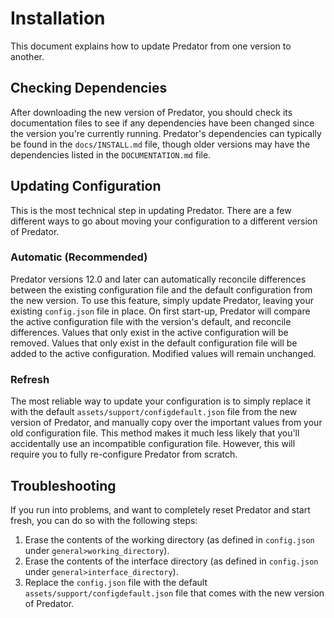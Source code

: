 # Installation

This document explains how to update Predator from one version to another.


## Checking Dependencies

After downloading the new version of Predator, you should check its documentation files to see if any dependencies have been changed since the version you're currently running. Predator's dependencies can typically be found in the `docs/INSTALL.md` file, though older versions may have the dependencies listed in the `DOCUMENTATION.md` file.


## Updating Configuration

This is the most technical step in updating Predator. There are a few different ways to go about moving your configuration to a different version of Predator.

### Automatic (Recommended)

Predator versions 12.0 and later can automatically reconcile differences between the existing configuration file and the default configuration from the new version. To use this feature, simply update Predator, leaving your existing `config.json` file in place. On first start-up, Predator will compare the active configuration file with the version's default, and reconcile differences. Values that only exist in the active configuration will be removed. Values that only exist in the default configuration file will be added to the active configuration. Modified values will remain unchanged.

### Refresh

The most reliable way to update your configuration is to simply replace it with the default `assets/support/configdefault.json` file from the new version of Predator, and manually copy over the important values from your old configuration file. This method makes it much less likely that you'll accidentally use an incompatible configuration file. However, this will require you to fully re-configure Predator from scratch.

## Troubleshooting

If you run into problems, and want to completely reset Predator and start fresh, you can do so with the following steps:

1. Erase the contents of the working directory (as defined in `config.json` under `general>working_directory`).
2. Erase the contents of the interface directory (as defined in `config.json` under `general>interface_directory`).
3. Replace the `config.json` file with the default `assets/support/configdefault.json` file that comes with the new version of Predator.
